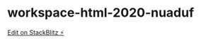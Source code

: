 # workspace-html-2020-nuaduf

[Edit on StackBlitz ⚡️](https://stackblitz.com/edit/workspace-html-2020-nuaduf)